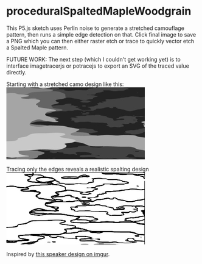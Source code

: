 # proceduralSpaltedMapleWoodgrain
This P5.js sketch uses Perlin noise to generate a stretched camouflage pattern, then runs a simple edge detection on that. Click final image to save a PNG which you can then either raster etch or trace to quickly vector etch a Spalted Maple pattern.

FUTURE WORK: The next step (which I couldn't get working yet) is to interface imagetracerjs or potracejs to export an SVG of the traced value directly. 

Starting with a stretched camo design like this:
![Camo](https://raw.githubusercontent.com/morrowsend/proceduralSpaltedMapleWoodgrain/morrowsend/camo.png)

Tracing only the edges reveals a realistic spalting design
![spalting](https://raw.githubusercontent.com/morrowsend/proceduralSpaltedMapleWoodgrain/morrowsend/spalting.png)

Inspired by [this speaker design on imgur](https://imgur.com/a/eZZpfFl).